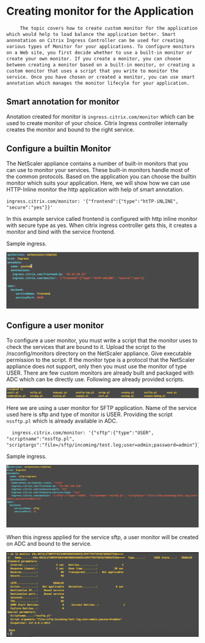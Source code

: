 # **Creating monitor for the Application**
	
         The topic covers how to create custom monitor for the application which would help to load balance the application better. Smart annnotation on Citrix Ingress Controller can be used for creating various types of Monitor for your applications. To configure monitors on a Web site, you first decide whether to use a built-in monitor or create your own monitor. If you create a monitor, you can choose between creating a monitor based on a built-in monitor, or creating a custom monitor that uses a script that you write to monitor the service. Once you have chosen or created a monitor, you can use smart annotation which manages the monitor lifecyle for your application. 
 

## **Smart annotation for monitor**

Anotation  created for monitor is ```ingress.citrix.com/monitor``` which can be used to create monitor of your choice. Citrix Ingress controller internally creates the monitor and bound to the right service.



## **Configure a builtin Monitor**
  
  The NetScaler appliance contains a number of built-in monitors that you can use to monitor your services. These built-in monitors handle most of the common protocols. Based on the application you can choose the builtin monitor which suits your application. 
Here, we will show how we can use HTTP-Inline monitor the http application with help of smart annotation.

```
ingress.citrix.com/monitor: '{"frontend":{"type":"htTP-iNLINE", "secure":"yes"}}'
```
In this example service called frontend is configured with http inline monitor with secure type as yes. When citrix ingress controller gets this, it creates a monitor and bind with the service frontend.

  Sample ingress.

  ![HttpInline](../media/HttpInline.png)

## **Configure a user monitor**

  To configure a user monitor, you must write a script that the monitor uses to check the services that are bound to it. Upload the script to the /nsconfig/monitors directory on the NetScaler appliance. Give executable permission to the script. If the monitor type is a protocol that the NetScaler appliance does not support, only then you must use the monitor of type USER. There are few custom monitors are already built and packaged with ADC which can be directly use. Following are already provided scripts.

  ![CustomMonitor](../media/CustomMonitor.png)

  Here we are using a user monitor for SFTP application. Name of the service used here is sftp and type of monitor is USER. Providing the script ```nssftp.pl``` which is already available in ADC.

  ```
    ingress.citrix.com/monitor: '{"sftp":{"type":"USER", "scriptname":"nssftp.pl", "scriptargs":"file=/sftp/incoming/test.log;user=admin;password=admin"}}'
  ```  

  Sample ingress.

  ![MonitorIngress](../media/Monitor_ingress.png)
  
  When this ingress applied for the service sftp, a user monitor will be created on ADC and bound to the service.  
  
  ![MonitorConfig](../media/MonitorOutput.png)


